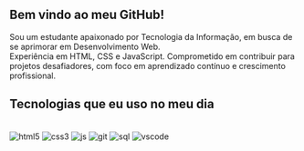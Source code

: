 ## Bem vindo ao meu GitHub!

<p>
  Sou um estudante apaixonado por Tecnologia da Informação, em busca de se aprimorar em
  Desenvolvimento Web.<br/> Experiência em HTML, CSS e JavaScript. Comprometido
  em contribuir para projetos desafiadores, com foco em aprendizado contínuo e
  crescimento profissional.
</p>

## Tecnologias que eu uso no meu dia

<div style="display: inline_block"><br/>
  <img align="center" alt="html5" src="https://img.shields.io/badge/HTML5-E34F26?style=for-the-badge&logo=html5&logoColor=white"/>
  <img align="center" alt="css3" src="https://img.shields.io/badge/CSS3-1572B6?style=for-the-badge&logo=css3&logoColor=white"/>
  <img align="center" alt="js" src="https://img.shields.io/badge/JavaScript-F7DF1E?style=for-the-badge&logo=javascript&logoColor=black"/>
  <img align="center" alt="git" src="https://img.shields.io/badge/git-%23F05033.svg?style=for-the-badge&logo=git&logoColor=white"/>
  <img align="center" alt="sql" src="https://img.shields.io/badge/MySQL-00000F?style=for-the-badge&logo=mysql&logoColor=white"/>
  <img align="center" alt="vscode" src="https://img.shields.io/badge/Vscode-007ACC?style=for-the-badge&logo=visualstudiocode&logoColor=white"/>
</div>
